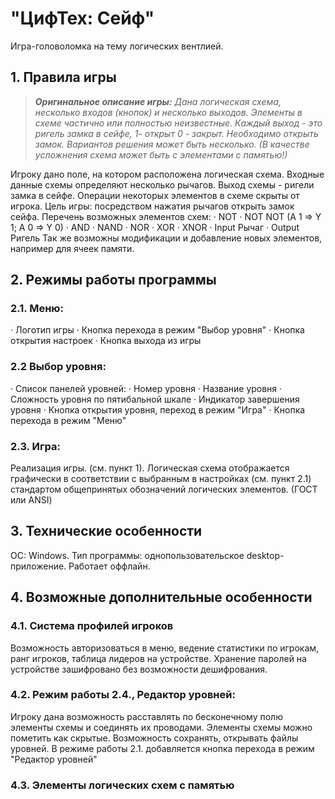 # "ЦифТех: Сейф"

Игра-головоломка на тему логических вентлией.

## 1. Правила игры

> ***Оригинальное описание игры:**
> Дана логическая схема, несколько входов (кнопок) и несколько выходов. Элементы в схеме частично или полностью неизвестные. Каждый выход - это ригель замка в сейфе, 1- открыт 0 - закрыт. Необходимо открыть замок. Вариантов решения может быть несколько. (В качестве усложнения схема может быть с элементами с памятью!)*

Игроку дано поле, на котором расположена логическая схема. Входные данные схемы определяют несколько рычагов. Выход схемы - ригели замка в сейфе. Операции некоторых элементов в схеме скрыты от игрока. 
Цель игры: посредством нажатия рычагов открыть замок сейфа.
Перечень возможных элементов схем:
·	NOT
·	NOT NOT (A 1 => Y 1; A 0 => Y 0)
·	AND
·	NAND
·	NOR
·	XOR
·	XNOR
·	Input Рычаг
·	Output Ригель
Так же возможны модификации и добавление новых элементов, например для ячеек памяти.

## 2. Режимы работы программы
### 2.1. Меню:
·	Логотип игры
·	Кнопка перехода в режим "Выбор уровня"
·	Кнопка открытия настроек
·	Кнопка выхода из игры
### 2.2 Выбор уровня:
·	Список панелей уровней:
·		Номер уровня
·		Название уровня
·		Сложность уровня по пятибальной шкале
·		Индикатор завершения уровня
·		Кнопка открытия уровня, переход в режим "Игра"
·	Кнопка перехода в режим "Меню"
### 2.3. Игра:
Реализация игры. (см. пункт 1).
Логическая схема отображается графически в соответствии с выбранным в настройках (см. пункт 2.1) стандартом общепринятых обозначений логических элементов. (ГОСТ или ANSI)

## 3. Технические особенности
ОС: Windows.
Тип программы: однопользовательское desktop-приложение.
Работает оффлайн.

## 4. Возможные дополнительные особенности
### 4.1. Система профилей игроков 
Возможность авторизоваться в меню, ведение статистики по игрокам, ранг игроков, таблица лидеров на устройстве. 
Хранение паролей на устройстве зашифровано без возможности дешифрования.

### 4.2. Режим работы 2.4., Редактор уровней:
Игроку дана возможность расставлять по бесконечному полю элементы схемы и соединять их проводами. Элементы схемы можно пометить как скрытые. Возможность сохранять, открывать файлы уровней.
В режиме работы 2.1. добавляется кнопка перехода в режим "Редактор уровней"

### 4.3. Элементы логических схем с памятью
